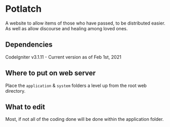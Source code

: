 # Potlatch
A website to allow items of those who have passed, to be distributed easier. As well as allow discourse and healing among loved ones.

## Dependencies
CodeIgniter v3.1.11 - Current version as of Feb 1st, 2021

## Where to put on web server
Place the `application` & `system` folders a level up from the root web directory.

## What to edit
Most, if not all of the coding done will be done within the application folder.